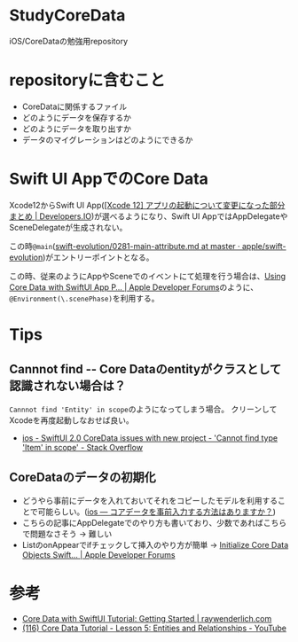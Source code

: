 # StudyCoreData
iOS/CoreDataの勉強用repository

# repositoryに含むこと
* CoreDataに関係するファイル
* どのようにデータを保存するか
* どのようにデータを取り出すか
* データのマイグレーションはどのようにできるか

# Swift UI AppでのCore Data
Xcode12からSwift UI App([[Xcode 12] アプリの起動について変更になった部分まとめ | Developers.IO](https://dev.classmethod.jp/articles/xcode12_change_appdelegate/))が選べるようになり、Swift UI AppではAppDelegateやSceneDelegateが生成されない。

この時`@main`([swift-evolution/0281-main-attribute.md at master · apple/swift-evolution](https://github.com/apple/swift-evolution/blob/master/proposals/0281-main-attribute.md))がエントリーポイントとなる。

この時、従来のようにAppやSceneでのイベントにて処理を行う場合は、[Using Core Data with SwiftUI App P… | Apple Developer Forums](https://developer.apple.com/forums/thread/650876)のように、`@Environment(\.scenePhase)`を利用する。

# Tips
## Cannnot find -- Core Dataのentityがクラスとして認識されない場合は？
`Cannnot find 'Entity' in scope`のようになってしまう場合。
クリーンしてXcodeを再度起動しなおせば良い。

* [ios - SwiftUI 2.0 CoreData issues with new project - 'Cannot find type 'Item' in scope' - Stack Overflow](https://stackoverflow.com/questions/63603754/swiftui-2-0-coredata-issues-with-new-project-cannot-find-type-item-in-scope)

## CoreDataのデータの初期化
* どうやら事前にデータを入れておいてそれをコピーしたモデルを利用することで可能らしい。([ios — コアデータを事前入力する方法はありますか？](https://www.it-swarm-ja.tech/ja/ios/%E3%82%B3%E3%82%A2%E3%83%87%E3%83%BC%E3%82%BF%E3%82%92%E4%BA%8B%E5%89%8D%E5%85%A5%E5%8A%9B%E3%81%99%E3%82%8B%E6%96%B9%E6%B3%95%E3%81%AF%E3%81%82%E3%82%8A%E3%81%BE%E3%81%99%E3%81%8B%EF%BC%9F/968387802/))
* こちらの記事にAppDelegateでのやり方も書いており、少数であればこちらで問題なさそう -> 難しい
* ListのonAppearでifチェックして挿入のやり方が簡単 -> [Initialize Core Data Objects Swift… | Apple Developer Forums](https://developer.apple.com/forums/thread/132746)



# 参考
* [Core Data with SwiftUI Tutorial: Getting Started | raywenderlich.com](https://www.raywenderlich.com/9335365-core-data-with-swiftui-tutorial-getting-started)
* [(116) Core Data Tutorial - Lesson 5: Entities and Relationships - YouTube](https://www.youtube.com/watch?v=hEz1cUZdsCE)
